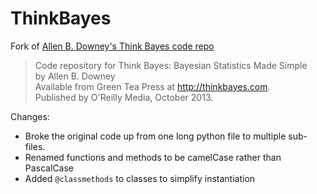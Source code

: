 ThinkBayes
==========

Fork of [Allen B. Downey's Think Bayes code repo](https://github.com/AllenDowney/ThinkBayes)

> Code repository for Think Bayes: Bayesian Statistics Made Simple  
  by Allen B. Downey  
  Available from Green Tea Press at http://thinkbayes.com.  
  Published by O'Reilly Media, October 2013.

Changes:
* Broke the original code up from one long python file to multiple sub-files.
* Renamed functions and methods to be camelCase rather than PascalCase
* Added `@classmethods` to classes to simplify instantiation

